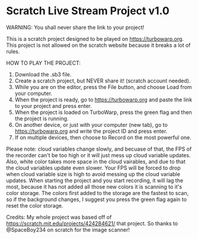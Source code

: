 # Scratch Live Stream Project v1.0
WARNING: You shall never share the link to your project!

This is a scratch project designed to be played on https://turbowarp.org. This project is not allowed on the scratch website because it breaks a lot of rules.

HOW TO PLAY THE PROJECT: 
  1. Download the .sb3 file.
  2. Create a scratch project, but NEVER share it! (scratch account needed).
  3. While you are on the editor, press the File button, and choose Load from your computer.
  4. When the project is ready, go to https://turbowarp.org and paste the link to your project and press enter.
  5. When the project is loaded on TurboWarp, press the green flag and then the project is running.
  6. On another device, or just with your computer (new tab), go to https://turbowarp.org and write the project ID and press enter.
  7. If on multiple devices, then choose to Record on the most powerful one.

Please note: cloud variables change slowly, and becuase of that, the FPS of the recorder can't be too high or it will just mess up cloud variable updates.
Also, white color takes more space in the cloud vairables, and due to that the cloud variables update even slower. Your FPS will be forced to drop when cloud variable size is high to avoid messing up the cloud variable updates.
When starting the project and you start recording, it will lag the most, because it has not added all those new colors it is scanning to it's color storage. The colors first added to the storage are the fastest to scan, so if the background changes, I suggest you press the green flag again to reset the color storage.

Credits:
My whole project was based off of https://scratch.mit.edu/projects/424284621/ that project. So thanks to @SpaceBoy234 on scratch for the image scanner!
